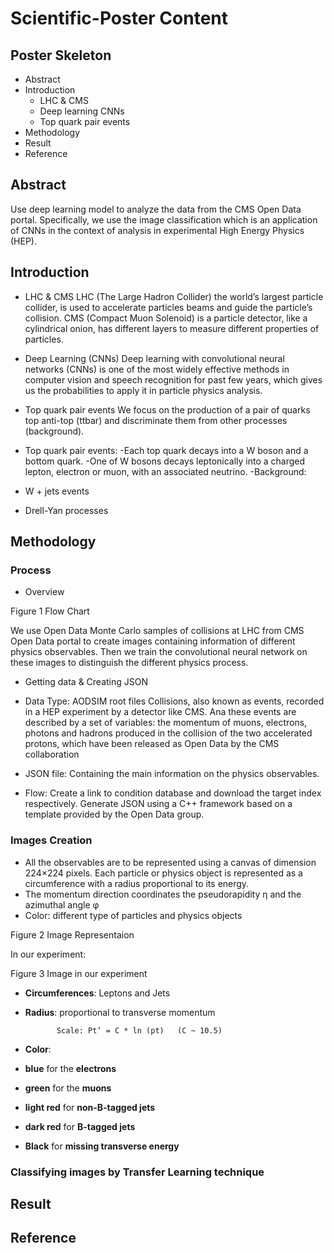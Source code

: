 # Scientific-Poster Content
## Poster Skeleton
- Abstract
- Introduction
  - LHC & CMS
  - Deep learning CNNs
  - Top quark pair events
- Methodology
- Result
- Reference

## Abstract
Use deep learning model to analyze the data from the CMS Open Data portal. Specifically, we use the image classification which is an application of CNNs in the context of analysis in experimental High Energy Physics (HEP).

## Introduction
- LHC & CMS
LHC (The Large Hadron Collider) the world’s largest particle collider, is used to accelerate particles beams and guide the particle’s collision. CMS (Compact Muon Solenoid) is a particle detector, like a cylindrical onion, has different layers to measure different properties of particles.

- Deep Learning (CNNs)
Deep learning with convolutional neural networks (CNNs) is one of the most widely effective methods in computer vision and speech recognition for past few years, which gives us the probabilities to apply it in particle physics analysis.

- Top quark pair events
We focus on the production of a pair of quarks top anti-top (ttbar) and discriminate them from other processes (background).
- Top quark pair events: 
    -Each top quark decays into a W boson and a bottom quark.
    -One of W bosons decays leptonically into a charged lepton, electron or muon, with an associated neutrino.
    -Background:
- W + jets events
- Drell-Yan processes
 
## Methodology
### Process
- Overview
 
Figure 1 Flow Chart

We use Open Data Monte Carlo samples of collisions at LHC from CMS Open Data portal to create images containing information of different physics observables. Then we train the convolutional neural network on these images to distinguish the different physics process.

- Getting data & Creating JSON
- Data Type: AODSIM root files
Collisions, also known as events, recorded in a HEP experiment by a detector like CMS. Ana these events are described by a set of variables: the momentum of muons, electrons, photons and hadrons produced in the collision of the two accelerated protons, which have been released as Open Data by the CMS collaboration

- JSON file: Containing the main information on the physics observables. 

- Flow: Create a link to condition database and download the target index respectively. Generate JSON using a C++ framework based on a template provided by the Open Data group.

### Images Creation
- All the observables are to be represented using a canvas of dimension 224×224 pixels. Each particle or physics object is represented as a circumference with a radius proportional to its energy.
- The momentum direction coordinates the pseudorapidity η and the azimuthal angle φ
- Color: different type of particles and physics objects

 
Figure 2 Image Representaion

In our experiment:
 
Figure 3 Image in our experiment

- **Circumferences**: Leptons and Jets
- **Radius**: proportional to transverse momentum

             Scale: Pt’ = C * ln (pt)   (C ~ 10.5)

- **Color**:
- **blue** for the **electrons**
- **green** for the **muons**
- **light red** for **non-B-tagged jets**
- **dark red** for **B-tagged jets**
- **Black** for **missing transverse energy**

### Classifying images by Transfer Learning technique


## Result
## Reference





